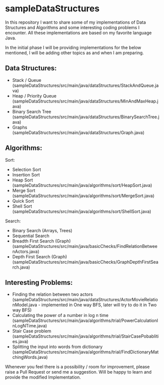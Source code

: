 # sampleDataStructures

In this repository I want to share some of my implementations of Data Structures and Algorithms and some interesting coding problems I encounter. All these implementations are based on my favorite language Java.

In the initial phase I will be providing implementations for the below mentioned, I will be adding other topics as and when I am preparing. 

Data Structures:
--------------------------
  * Stack / Queue (sampleDataStructures/src/main/java/dataStructures/StackAndQueue.java)
  * Heap / Priority Queue (sampleDataStructures/src/main/java/dataStructures/MinAndMaxHeap.java)
  * Binary Search Tree (sampleDataStructures/src/main/java/dataStructures/BinarySearchTree.java)
  * Graphs (sampleDataStructures/src/main/java/dataStructures/Graph.java)

Algorithms:
--------------------------
Sort:
  * Selection Sort
  * Insertion Sort
  * Heap Sort (sampleDataStructures/src/main/java/algorithms/sort/HeapSort.java)
  * Merge Sort (sampleDataStructures/src/main/java/algorithms/sort/MergeSort.java)
  * Quick Sort
  * Shell Sort (sampleDataStructures/src/main/java/algorithms/sort/ShellSort.java)

Search:
  * Binary Search (Arrays, Trees)
  * Sequential Search
  * Breadth First Search (Graph) (sampleDataStructures/src/main/java/basicChecks/FindRelationBetweenActors.java)
  * Depth First Search (Graph) (sampleDataStructures/src/main/java/basicChecks/GraphDepthFirstSearch.java)

Interesting Problems:
-------------------------
  * Finding the relation between two actors (sampleDataStructures/src/main/java/dataStructures/ActorMovieRelationModel.java - implemented in One way BFS, later will try to do it in Two way BFS)
  * Calculating the power of a number in log n time  (sampleDataStructures/src/main/java/algorithms/trial/PowerCalculationInLogNTime.java)
  * Stair Case problem (sampleDataStructures/src/main/java/algorithms/trial/StairCasePobablities.java)
  * Splitting the input into words from dictionary (sampleDataStructures/src/main/java/algorithms/trial/FindDictionaryMatchingWords.java)
  
Whenever you feel there is a possibility / room for improvement, please raise a Pull Request or send me a suggestion. Will be happy to learn and provide the modified Implementation. 
